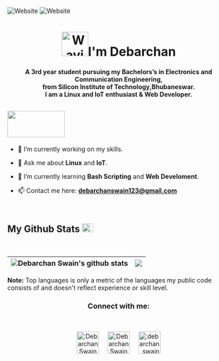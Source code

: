 ![Website](https://komarev.com/ghpvc/?username=djswain9&label=Profile%20views&color=0e75b6&style=flat)
![Website](https://img.shields.io/github/followers/djswain9?style=social)

<h1 align="center"><img src="https://media4.giphy.com/media/uL5P9fPUHmqwphj6Qy/giphy.gif?cid=ecf05e47qshbkmn8jnad1kk0z2n7oyhp90prg31k5rdpcgmh&rid=giphy.gif&ct=s" 
         alt="Waving hand animated gif"
         height="55"
         width="60" />I'm Debarchan
</h1>

<h4 align="center">A 3rd year student pursuing my Bachelors’s in Electronics and Communication Engineering,<br>from Silicon Institute of Technology,Bhubaneswar.<br>I am a Linux and IoT enthusiast & Web Developer.
</h4>




<h2> <img src="https://media4.giphy.com/media/ZbH8qLL8vHXBjrBuO7/giphy.gif?cid=ecf05e47mtc1ilybozms77jo6x0ltmk7dhgc5dyckvyz5sb0&rid=giphy.gif&ct=ts" height="60" width="130" /> </h2>


- 🔭 I’m currently working on my skills.

- 💬 Ask me about **Linux** and **IoT**.

- 🌱 I’m currently learning **Bash Scripting** and **Web Develoment**.

- 📫 Contact me here: **debarchanswain123@gmail.com**

<br>




<h2>My Github Stats <img src="https://media3.giphy.com/media/ZOKhyP4ai1guMHhwFB/giphy.gif?cid=ecf05e47jldu0czq7hzh6vxv694idc5bscx563lb0idptlno&rid=giphy.gif&ct=s" height="20" width="25" /></h2>
<br>
  
| <img align="center" src="https://github-readme-stats-pat-3.vercel.app/api?username=djswain9&show_icons=true&include_all_commits=true&theme=radical&hide_border=true" alt="Debarchan Swain's github stats" /> | <img align="center" src="https://github-readme-stats-pat-3.vercel.app/api/top-langs/?username=djswain9&layout=defult&theme=radical&hide_border=true" /> |
| ------------- | ------------- |

**Note:** Top languages is only a metric of the languages my public code consists of and doesn't reflect experience or skill level.
<br>




<h3 align="center">Connect with me:</h3>
<br>
<p align="center">
<a href="https://twitter.com/DebarchanSwain9" target="_blank"><img align="center" src="https://img.icons8.com/cute-clipart/64/000000/twitter.png" alt="DebarchanSwain9" height="50" width="50" /></a> &nbsp;&nbsp;&nbsp;       
<a href="https://www.linkedin.com/in/debarchan-swain-0511a2191/" target="_blank"><img align="center" src="https://img.icons8.com/cute-clipart/64/000000/linkedin.png" alt="Debarchan Swain" height="50" width="50" /></a>&nbsp;&nbsp;&nbsp;&nbsp;    
<a href="https://www.instagram.com/debarchan_swain/" target="_blank"><img align="center" src="https://img.icons8.com/cute-clipart/64/000000/instagram-new.png" alt="debarchan_swain" height="50" width="50" /></a>
</p>
